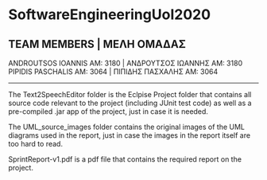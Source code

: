 # SoftwareEngineeringUoI2020
TEAM MEMBERS | ΜΕΛΗ ΟΜΑΔΑΣ
-----------------------------------------------------------

ANDROUTSOS IOANNIS AM: 3180 | ΑΝΔΡΟΥΤΣΟΣ ΙΩΑΝΝΗΣ ΑΜ: 3180
PIPIDIS PASCHALIS AM: 3064 | ΠΙΠΙΔΗΣ ΠΑΣΧΑΛΗΣ ΑΜ: 3064

-----------------------------------------------------------

The Text2SpeechEditor folder is the Eclpise Project folder that contains
all source code relevant to the project (including JUnit test code) as well as
a pre-compiled .jar app of the project, just in case it is needed.

The UML_source_images folder contains the original images of the UML diagrams used in the report,
just in case the images in the report itself are too hard to read.

SprintReport-v1.pdf is a pdf file that contains the required report on the project.
